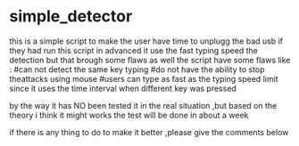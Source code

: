 # simple_detector
this is a simple script to make the user have time to unplugg the bad usb if they had run this script in advanced
it use the fast typing speed the detection but that brough some flaws as well
the script have some flaws like :
#can not detect the same key typing 
#do not have the ability to stop theattacks using mouse 
#users can type as fast as the typing speed limit since it uses the time interval when different  key was pressed 

by the way it has NO been tested it in the real situation ,but based on the theory i think it might works
the test will be done in about a week

if there is any thing to do to make it better ,please give the comments below

